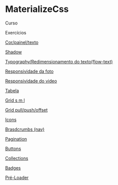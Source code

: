 # MaterializeCss
 Curso

 
 Exercícios

 <p><a href="https://darlingcris.github.io/MaterializeCss/Exercícios/ex01/index.html">Cor/painel/texto</a></p>
 <p><a href="https://darlingcris.github.io/MaterializeCss/Exercícios/ex02/Shadow.html">Shadow</a></p>
 <p><a href="https://darlingcris.github.io/MaterializeCss/Exercícios/ex03/Typography.html">Typography/Redimensionamento do texto(flow-text)</a></p>
 <p><a href="https://darlingcris.github.io/MaterializeCss/Exercícios/ex04/foto.html">Responsividade da foto</a></p>
 <p><a href="https://darlingcris.github.io/MaterializeCss/Exercícios/ex04/video.html">Responsividade do video</a></p>
 <p><a href="https://darlingcris.github.io/MaterializeCss/Exercícios/ex05/table.html">Tabela</a></p>
 <p><a href="https://darlingcris.github.io/MaterializeCss/Exercícios/ex06/grid.html">Grid s m l</a></p>
 <p><a href="https://darlingcris.github.io/MaterializeCss/Exercícios/ex06/gridII.html">Grid pull/push/offset</a></p>
 <p><a href="https://darlingcris.github.io/MaterializeCss/Exercícios/ex07/icons.html">Icons</a></p>
 <p><a href="https://darlingcris.github.io/MaterializeCss/Exercícios/ex08/brasdcrumbs.html">Brasdcrumbs (nav)</a></p>
 <p><a href="https://darlingcris.github.io/MaterializeCss/Exercícios/ex08/pagination.html">Pagination</a></p>
<p><a href="https://darlingcris.github.io/MaterializeCss/Exercícios/ex09/buttons.html">Buttons</a></p>
<p><a href="https://darlingcris.github.io/MaterializeCss/Exercícios/ex10/collections.html">Collections</a></p>
<p><a href="https://darlingcris.github.io/MaterializeCss/Exercícios/ex11/badges.html">Badges</a></p>
 <p><a href="https://darlingcris.github.io/MaterializeCss/Exercícios/ex12/barraProgresso.html">Pré-Loader</a></p> 